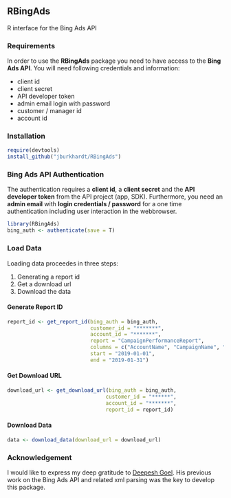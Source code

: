 ## RBingAds

R interface for the Bing Ads API

### Requirements

In order to use the **RBingAds** package you need to have access to the **Bing Ads API**. You will need following credentials and information:

- client id
- client secret
- API developer token
- admin email login with password
- customer / manager id
- account id

### Installation

```r
require(devtools)
install_github("jburkhardt/RBingAds")
```

### Bing Ads API Authentication

The authentication requires a **client id**, a **client secret** and the **API developer token** from the API project (app, SDK). Furthermore, you need an **admin email** with **login credentials / password** for a one time authentication including user interaction in the webbrowser.

```r
library(RBingAds)
bing_auth <- authenticate(save = T)
```

### Load Data

Loading data proceedes in three steps:

1. Generating a report id
2. Get a download url
3. Download the data

#### Generate Report ID

```r
report_id <- get_report_id(bing_auth = bing_auth,
                           customer_id = "*******",
                           account_id = "*******",
                           report = "CampaignPerformanceReport",
                           columns = c("AccountName", "CampaignName", "TimePeriod", "Impressions", "Clicks", "Spend", "Conversions"),
                           start = "2019-01-01",
                           end = "2019-01-31")
```

#### Get Download URL

```r
download_url <- get_download_url(bing_auth = bing_auth,
                                customer_id = "******",
                                account_id = "*******",
                                report_id = report_id)
```

#### Download Data

```r
data <- download_data(download_url = download_url)
```

### Acknowledgement

I would like to express my deep gratitude to [Deepesh Goel](https://github.com/deepeshgoeliitk). His previous work on the Bing Ads API and related xml parsing was the key to develop this package.
